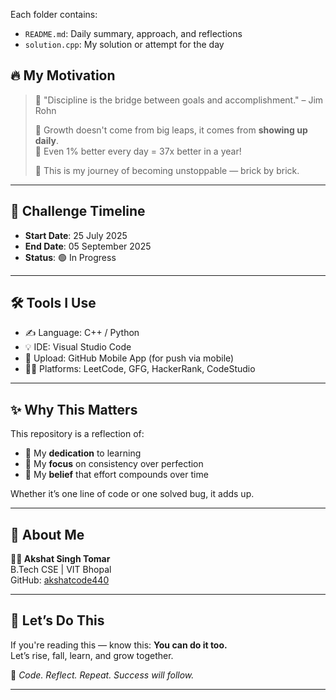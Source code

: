 Each folder contains:
- `README.md`: Daily summary, approach, and reflections  
- `solution.cpp`: My solution or attempt for the day

## 🔥 My Motivation

> 💬 "Discipline is the bridge between goals and accomplishment." – Jim Rohn  
>  
> 🌱 Growth doesn't come from big leaps, it comes from **showing up daily**.  
> 💪 Even 1% better every day = 37x better in a year!  
>  
> 📌 This is my journey of becoming unstoppable — brick by brick.

---

## 📅 Challenge Timeline

- **Start Date**: 25 July 2025
- **End Date**: 05 September 2025  
- **Status**: 🟢 In Progress  

---

## 🛠️ Tools I Use

- ✍️ Language: C++ / Python  
- 💡 IDE: Visual Studio Code  
- 📲 Upload: GitHub Mobile App (for push via mobile)  
- 🧑‍💻 Platforms: LeetCode, GFG, HackerRank, CodeStudio  

---

## ✨ Why This Matters

This repository is a reflection of:
- 🌟 My **dedication** to learning
- 🎯 My **focus** on consistency over perfection
- 🧠 My **belief** that effort compounds over time

Whether it’s one line of code or one solved bug, it adds up.

---

## 🙋 About Me

**👨‍💻 Akshat Singh Tomar**  
B.Tech CSE | VIT Bhopal  
GitHub: [akshatcode440](https://github.com/akshatcode440)

---

## 🌈 Let’s Do This

If you're reading this — know this: **You can do it too.**  
Let’s rise, fall, learn, and grow together.

💪 *Code. Reflect. Repeat. Success will follow.*

---
